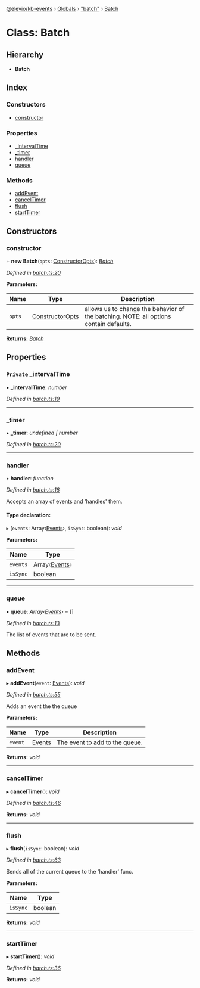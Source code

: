 [@elevio/kb-events](../README.md) › [Globals](../globals.md) › ["batch"](../modules/_batch_.md) › [Batch](_batch_.batch.md)

# Class: Batch

## Hierarchy

* **Batch**

## Index

### Constructors

* [constructor](_batch_.batch.md#constructor)

### Properties

* [_intervalTime](_batch_.batch.md#private-_intervaltime)
* [_timer](_batch_.batch.md#_timer)
* [handler](_batch_.batch.md#handler)
* [queue](_batch_.batch.md#queue)

### Methods

* [addEvent](_batch_.batch.md#addevent)
* [cancelTimer](_batch_.batch.md#canceltimer)
* [flush](_batch_.batch.md#flush)
* [startTimer](_batch_.batch.md#starttimer)

## Constructors

###  constructor

\+ **new Batch**(`opts`: [ConstructorOpts](../modules/_batch_.md#constructoropts)): *[Batch](_batch_.batch.md)*

*Defined in [batch.ts:20](https://github.com/elevio/kb-events/blob/abf46bc/src/batch.ts#L20)*

**Parameters:**

Name | Type | Description |
------ | ------ | ------ |
`opts` | [ConstructorOpts](../modules/_batch_.md#constructoropts) | allows us to change the behavior of the batching. NOTE: all options contain defaults.  |

**Returns:** *[Batch](_batch_.batch.md)*

## Properties

### `Private` _intervalTime

• **_intervalTime**: *number*

*Defined in [batch.ts:19](https://github.com/elevio/kb-events/blob/abf46bc/src/batch.ts#L19)*

___

###  _timer

• **_timer**: *undefined | number*

*Defined in [batch.ts:20](https://github.com/elevio/kb-events/blob/abf46bc/src/batch.ts#L20)*

___

###  handler

• **handler**: *function*

*Defined in [batch.ts:18](https://github.com/elevio/kb-events/blob/abf46bc/src/batch.ts#L18)*

Accepts an array of events and 'handles' them.

#### Type declaration:

▸ (`events`: Array‹[Events](../modules/_events_.md#events)›, `isSync`: boolean): *void*

**Parameters:**

Name | Type |
------ | ------ |
`events` | Array‹[Events](../modules/_events_.md#events)› |
`isSync` | boolean |

___

###  queue

• **queue**: *Array‹[Events](../modules/_events_.md#events)›* = []

*Defined in [batch.ts:13](https://github.com/elevio/kb-events/blob/abf46bc/src/batch.ts#L13)*

The list of events that are to be sent.

## Methods

###  addEvent

▸ **addEvent**(`event`: [Events](../modules/_events_.md#events)): *void*

*Defined in [batch.ts:55](https://github.com/elevio/kb-events/blob/abf46bc/src/batch.ts#L55)*

Adds an event the the queue

**Parameters:**

Name | Type | Description |
------ | ------ | ------ |
`event` | [Events](../modules/_events_.md#events) | The event to add to the queue.  |

**Returns:** *void*

___

###  cancelTimer

▸ **cancelTimer**(): *void*

*Defined in [batch.ts:46](https://github.com/elevio/kb-events/blob/abf46bc/src/batch.ts#L46)*

**Returns:** *void*

___

###  flush

▸ **flush**(`isSync`: boolean): *void*

*Defined in [batch.ts:63](https://github.com/elevio/kb-events/blob/abf46bc/src/batch.ts#L63)*

Sends all of the current queue to the 'handler' func.

**Parameters:**

Name | Type |
------ | ------ |
`isSync` | boolean |

**Returns:** *void*

___

###  startTimer

▸ **startTimer**(): *void*

*Defined in [batch.ts:36](https://github.com/elevio/kb-events/blob/abf46bc/src/batch.ts#L36)*

**Returns:** *void*

